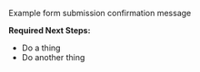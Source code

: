 Example form submission confirmation message

**Required Next Steps:**
- Do a thing
- Do another thing